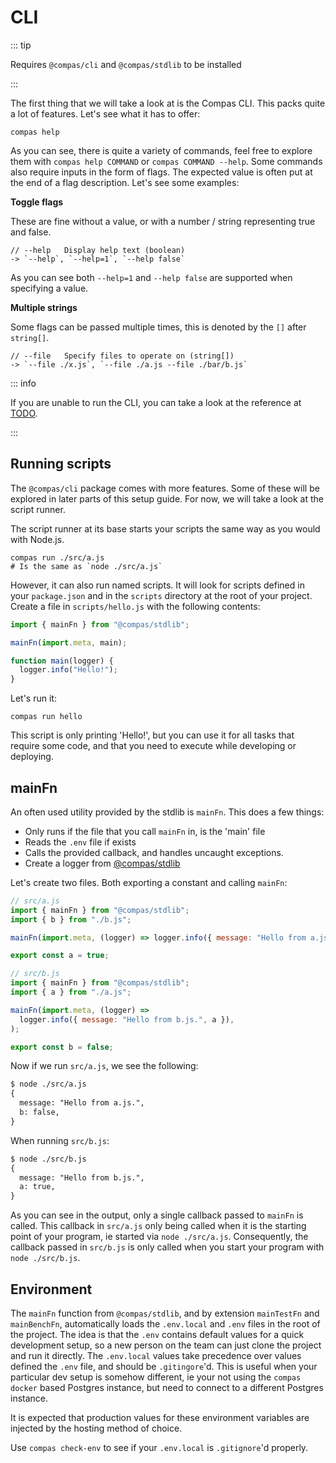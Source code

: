 # CLI

::: tip

Requires `@compas/cli` and `@compas/stdlib` to be installed

:::

The first thing that we will take a look at is the Compas CLI. This packs quite
a lot of features. Let's see what it has to offer:

```shell
compas help
```

As you can see, there is quite a variety of commands, feel free to explore them
with `compas help COMMAND` or `compas COMMAND --help`. Some commands also
require inputs in the form of flags. The expected value is often put at the end
of a flag description. Let's see some examples:

**Toggle flags**

These are fine without a value, or with a number / string representing true and
false.

```text
// --help   Display help text (boolean)
-> `--help`, `--help=1`, `--help false`
```

As you can see both `--help=1` and `--help false` are supported when specifying
a value.

**Multiple strings**

Some flags can be passed multiple times, this is denoted by the `[]` after
`string[]`.

```text
// --file   Specify files to operate on (string[])
-> `--file ./x.js`, `--file ./a.js --file ./bar/b.js`
```

::: info

If you are unable to run the CLI, you can take a look at the reference at
[TODO](/).

:::

## Running scripts

The `@compas/cli` package comes with more features. Some of these will be
explored in later parts of this setup guide. For now, we will take a look at the
script runner.

The script runner at its base starts your scripts the same way as you would with
Node.js.

```shell
compas run ./src/a.js
# Is the same as `node ./src/a.js`
```

However, it can also run named scripts. It will look for scripts defined in your
`package.json` and in the `scripts` directory at the root of your project.
Create a file in `scripts/hello.js` with the following contents:

```js
import { mainFn } from "@compas/stdlib";

mainFn(import.meta, main);

function main(logger) {
  logger.info("Hello!");
}
```

Let's run it:

```shell
compas run hello
```

This script is only printing 'Hello!', but you can use it for all tasks that
require some code, and that you need to execute while developing or deploying.

## mainFn

An often used utility provided by the stdlib is `mainFn`. This does a few
things:

- Only runs if the file that you call `mainFn` in, is the 'main' file
- Reads the `.env` file if exists
- Calls the provided callback, and handles uncaught exceptions.
- Create a logger from [@compas/stdlib](/index.html#todo)

Let's create two files. Both exporting a constant and calling `mainFn`:

```js
// src/a.js
import { mainFn } from "@compas/stdlib";
import { b } from "./b.js";

mainFn(import.meta, (logger) => logger.info({ message: "Hello from a.js", b }));

export const a = true;

// src/b.js
import { mainFn } from "@compas/stdlib";
import { a } from "./a.js";

mainFn(import.meta, (logger) =>
  logger.info({ message: "Hello from b.js.", a }),
);

export const b = false;
```

Now if we run `src/a.js`, we see the following:

```txt
$ node ./src/a.js
{
  message: "Hello from a.js.",
  b: false,
}
```

When running `src/b.js`:

```txt
$ node ./src/b.js
{
  message: "Hello from b.js.",
  a: true,
}
```

As you can see in the output, only a single callback passed to `mainFn` is
called. This callback in `src/a.js` only being called when it is the starting
point of your program, ie started via `node ./src/a.js`. Consequently, the
callback passed in `src/b.js` is only called when you start your program with
`node ./src/b.js`.

## Environment

The `mainFn` function from `@compas/stdlib`, and by extension `mainTestFn` and
`mainBenchFn`, automatically loads the `.env.local` and `.env` files in the root
of the project. The idea is that the `.env` contains default values for a quick
development setup, so a new person on the team can just clone the project and
run it directly. The `.env.local` values take precedence over values defined the
`.env` file, and should be `.gitingore`'d. This is useful when your particular
dev setup is somehow different, ie your not using the `compas docker` based
Postgres instance, but need to connect to a different Postgres instance.

It is expected that production values for these environment variables are
injected by the hosting method of choice.

Use `compas check-env` to see if your `.env.local` is `.gitignore`'d properly.
